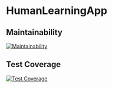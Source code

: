 # HumanLearningApp

## Maintainability
[![Maintainability](https://api.codeclimate.com/v1/badges/88c3d9e8784c8fa76af6/maintainability)](https://codeclimate.com/github/HumanLearning2021/HumanLearningApp/maintainability)

## Test Coverage
[![Test Coverage](https://api.codeclimate.com/v1/badges/88c3d9e8784c8fa76af6/test_coverage)](https://codeclimate.com/github/HumanLearning2021/HumanLearningApp/test_coverage)
